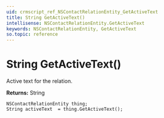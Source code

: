 ```yaml
---
uid: crmscript_ref_NSContactRelationEntity_GetActiveText
title: String GetActiveText()
intellisense: NSContactRelationEntity.GetActiveText
keywords: NSContactRelationEntity, GetActiveText
so.topic: reference
---
```


# String GetActiveText()

Active text for the relation.

**Returns:** String

```crmscript
NSContactRelationEntity thing;
String activeText  = thing.GetActiveText();
```

